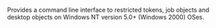 Provides a command line interface to restricted tokens, job objects and desktop objects on Windows NT version 5.0+ (Windows 2000) OSes.